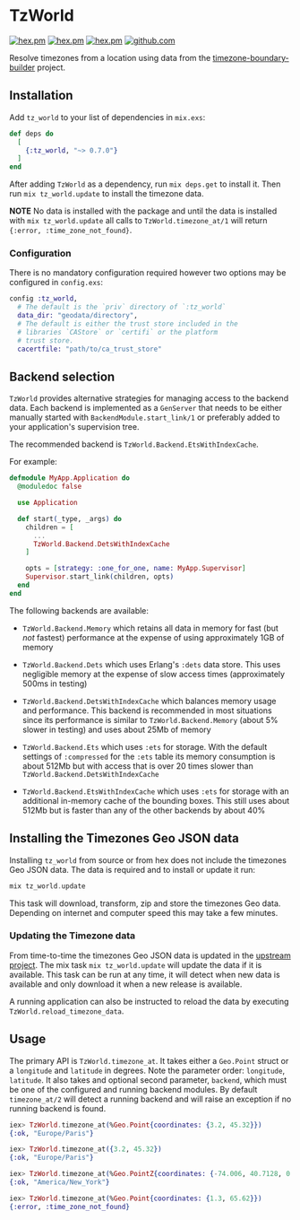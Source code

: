 # TzWorld

[![hex.pm](https://img.shields.io/hexpm/v/tz_world.svg)](https://hex.pm/packages/tz_world)
[![hex.pm](https://img.shields.io/hexpm/dt/tz_world.svg)](https://hex.pm/packages/tz_world)
[![hex.pm](https://img.shields.io/hexpm/l/tz_world.svg)](https://hex.pm/packages/tz_world)
[![github.com](https://img.shields.io/github/last-commit/kimlai/tz_world.svg)](https://github.com/kimlai/tz_world)

Resolve timezones from a location using data from the
[timezone-boundary-builder](https://github.com/evansiroky/timezone-boundary-builder)
project.

## Installation

Add `tz_world` to your list of dependencies in `mix.exs`:

```elixir
def deps do
  [
    {:tz_world, "~> 0.7.0"}
  ]
end
```

After adding `TzWorld` as a dependency, run `mix deps.get` to install it. Then
run `mix tz_world.update` to install the timezone data.

**NOTE** No data is installed with the package and until the data is installed
with `mix tz_world.update` all calls to `TzWorld.timezone_at/1` will return
`{:error, :time_zone_not_found}`.

### Configuration

There is no mandatory configuration required however two options may be
configured in `config.exs`:

```elixir
config :tz_world,
  # The default is the `priv` directory of `:tz_world`
  data_dir: "geodata/directory",
  # The default is either the trust store included in the
  # libraries `CAStore` or `certifi` or the platform
  # trust store.
  cacertfile: "path/to/ca_trust_store"
```

## Backend selection

`TzWorld` provides alternative strategies for managing access to the backend
data. Each backend is implemented as a `GenServer` that needs to be either
manually started with `BackendModule.start_link/1` or preferably added to your
application's supervision tree.

The recommended backend is `TzWorld.Backend.EtsWithIndexCache`.

For example:

```elixir
defmodule MyApp.Application do
  @moduledoc false

  use Application

  def start(_type, _args) do
    children = [
      ...
      TzWorld.Backend.DetsWithIndexCache
    ]

    opts = [strategy: :one_for_one, name: MyApp.Supervisor]
    Supervisor.start_link(children, opts)
  end
end
```
The following backends are available:

* `TzWorld.Backend.Memory` which retains all data in memory for fast (but *not*
  fastest) performance at the expense of using approximately 1GB of memory

* `TzWorld.Backend.Dets` which uses Erlang's `:dets` data store. This uses
  negligible memory at the expense of slow access times (approximately 500ms in
  testing)

* `TzWorld.Backend.DetsWithIndexCache` which balances memory usage and
  performance. This backend is recommended in most situations since its
  performance is similar to `TzWorld.Backend.Memory` (about 5% slower in
  testing) and uses about 25Mb of memory

* `TzWorld.Backend.Ets` which uses `:ets` for storage. With the default
  settings of `:compressed` for the `:ets` table its memory consumption is
  about 512Mb  but with access that is over 20 times slower than
  `TzWorld.Backend.DetsWithIndexCache`

* `TzWorld.Backend.EtsWithIndexCache` which uses `:ets` for storage with an
  additional in-memory cache of the bounding boxes. This still uses about 512Mb
  but is faster than any of the other backends by about 40%

## Installing the Timezones Geo JSON data

Installing `tz_world` from source or from hex does not include the timezones
Geo JSON data. The data is required and to install or update it run:

```elixir
mix tz_world.update
```

This task will download, transform, zip and store the timezones Geo data.
Depending on internet and computer speed this may take a few minutes.

### Updating the Timezone data

From time-to-time the timezones Geo JSON data is updated in the [upstream
project](https://github.com/evansiroky/timezone-boundary-builder/releases). The
mix task `mix tz_world.update` will update the data if it is available. This
task can be run at any time, it will detect when new data is available and only
download it when a new release is available.

A running application can also be instructed to reload the data by executing
`TzWorld.reload_timezone_data`.

## Usage

The primary API is `TzWorld.timezone_at`. It takes either a `Geo.Point` struct
or a `longitude` and `latitude` in degrees. Note the parameter order:
`longitude`, `latitude`. It also takes and optional second parameter,
`backend`, which must be one of the configured and running backend modules.  By
default `timezone_at/2` will detect a running backend and will raise an
exception if no running backend is found.

```elixir
iex> TzWorld.timezone_at(%Geo.Point{coordinates: {3.2, 45.32}})
{:ok, "Europe/Paris"}

iex> TzWorld.timezone_at({3.2, 45.32})
{:ok, "Europe/Paris"}

iex> TzWorld.timezone_at(%Geo.PointZ{coordinates: {-74.006, 40.7128, 0.0}})
{:ok, "America/New_York"}

iex> TzWorld.timezone_at(%Geo.Point{coordinates: {1.3, 65.62}})
{:error, :time_zone_not_found}
```
